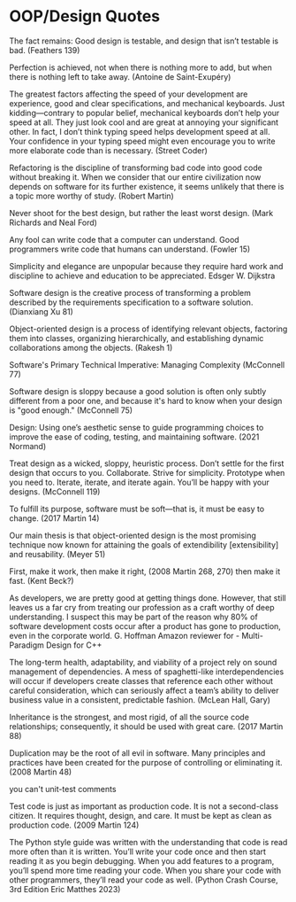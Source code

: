 # OOP/Design Quotes

The fact remains: Good design is testable, and design that isn’t testable is bad. (Feathers 139)

Perfection is achieved, not when there is nothing more to add, but when there is nothing left to take away. (Antoine de
Saint-Exupéry)

The greatest factors affecting the speed of your development are experience, good and clear specifications, and
mechanical keyboards. Just kidding—contrary to popular belief, mechanical keyboards don’t help your speed at all. They
just look cool and are great at annoying your significant other. In fact, I don’t think typing speed helps development
speed at all. Your confidence in your typing speed might even encourage you to write more elaborate code than is
necessary. (Street Coder)

Refactoring is the discipline of transforming bad code into good code without breaking it. When we consider that our
entire civilization now depends on software for its further existence, it seems unlikely that there is a topic more
worthy of study. (Robert Martin)

Never shoot for the best design, but rather the least worst design. (Mark Richards and Neal Ford)

Any fool can write code that a computer can understand. Good programmers write code that humans can understand. (Fowler
15)

Simplicity and elegance are unpopular because they require hard work and discipline to achieve and education to be
appreciated. Edsger W. Dijkstra

Software design is the creative process of transforming a problem described by the requirements specification to a
software solution. (Dianxiang Xu 81)

Object-oriented design is a process of identifying relevant objects, factoring them into classes, organizing
hierarchically, and establishing dynamic collaborations among the objects. (Rakesh 1)

Software's Primary Technical Imperative: Managing Complexity (McConnell 77)

Software design is sloppy because a good solution is often only subtly different from a poor one, and because it's hard
to know when your design is "good enough." (McConnell 75)

Design: Using one’s aesthetic sense to guide programming choices to improve the ease of coding, testing, and maintaining
software. (2021 Normand)

Treat design as a wicked, sloppy, heuristic process. Don’t settle for the first design that occurs to you. Collaborate.
Strive for simplicity. Prototype when you need to. Iterate, iterate, and iterate again. You’ll be happy with your
designs. (McConnell 119)

To fulfill its purpose, software must be soft—that is, it must be easy to change. (2017 Martin 14)

Our main thesis is that object-oriented design is the most promising technique now known for attaining the goals of
extendibility [extensibility] and reusability. (Meyer 51)

First, make it work, then make it right, (2008 Martin 268, 270) then make it fast. (Kent Beck?)

As developers, we are pretty good at getting things done. However, that still leaves us a far cry from treating our
profession as a craft worthy of deep understanding. I suspect this may be part of the reason why 80% of software
development costs occur after a product has gone to production, even in the corporate world. G. Hoffman Amazon reviewer
for - Multi-Paradigm Design for C++

The long-term health, adaptability, and viability of a project rely on sound management of dependencies. A mess of
spaghetti-like interdependencies will occur if developers create classes that reference each other without careful
consideration, which can seriously affect a team’s ability to deliver business value in a consistent, predictable
fashion. (McLean Hall, Gary)

Inheritance is the strongest, and most rigid, of all the source code relationships; consequently, it should be used with
great care. (2017 Martin 88)

Duplication may be the root of all evil in software. Many principles and practices have been created for the purpose of
controlling or eliminating it. (2008 Martin 48)

you can't unit-test comments

Test code is just as important as production code. It is not a second-class citizen. It requires thought, design, and
care. It must be kept as clean as production code. (2009 Martin 124)

The Python style guide was written with the understanding that code is read more often than it is written. You’ll write
your code once and then start reading it as you begin debugging. When you add features to a program, you’ll spend more
time reading your code. When you share your code with other programmers, they’ll read your code as well.  (Python Crash
Course, 3rd Edition Eric Matthes 2023)